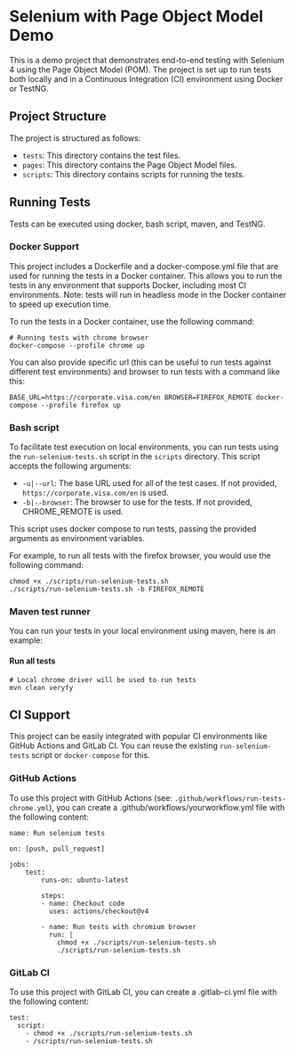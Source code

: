 # Selenium with Page Object Model Demo

This is a demo project that demonstrates end-to-end testing with Selenium 4 using the Page Object Model (POM). The project is set up to run tests both locally and in a Continuous Integration (CI) environment using Docker or TestNG.

## Project Structure

The project is structured as follows:

- `tests`: This directory contains the test files.
- `pages`: This directory contains the Page Object Model files.
- `scripts`: This directory contains scripts for running the tests.

## Running Tests
Tests can be executed using docker, bash script, maven, and TestNG.

### Docker Support
This project includes a Dockerfile and a docker-compose.yml file that are used for running the tests in a Docker container. This allows you to run the tests in any environment that supports Docker, including most CI environments.
Note: tests will run in headless mode in the Docker container to speed up execution time.

To run the tests in a Docker container, use the following command:

```
# Running tests with chrome browser
docker-compose --profile chrome up
```

You can also provide specific url (this can be useful to run tests against different test environments) and browser to run tests with a command like this:

```
BASE_URL=https://corporate.visa.com/en BROWSER=FIREFOX_REMOTE docker-compose --profile firefox up
```

### Bash script

To facilitate test execution on local environments, you can run tests using the `run-selenium-tests.sh` script in the `scripts` directory. This script accepts the following arguments:

- `-u|--url`: The base URL used for all of the test cases. If not provided, `https://corporate.visa.com/en` is used.
- `-b|--browser`: The browser to use for the tests. If not provided, CHROME_REMOTE is used.

This script uses docker compose to run tests, passing the provided arguments as environment variables.

For example, to run all tests with the firefox browser, you would use the following command:

```
chmod +x ./scripts/run-selenium-tests.sh
./scripts/run-selenium-tests.sh -b FIREFOX_REMOTE
```

### Maven test runner
You can run your tests in your local environment using maven, here is an example:

#### Run all tests
```
# Local chrome driver will be used to run tests
mvn clean veryfy
```

## CI Support
This project can be easily integrated with popular CI environments like GitHub Actions and GitLab CI. You can reuse the existing `run-selenium-tests` script or `docker-compose` for this.

### GitHub Actions
To use this project with GitHub Actions (see: `.github/workflows/run-tests-chrome.yml`), you can create a .github/workflows/yourworkflow.yml file with the following content:

```
name: Run selenium tests

on: [push, pull_request]

jobs:
    test:
        runs-on: ubuntu-latest

        steps:
        - name: Checkout code
          uses: actions/checkout@v4
    
        - name: Run tests with chromium browser
          run: |
            chmod +x ./scripts/run-selenium-tests.sh
            ./scripts/run-selenium-tests.sh
   ```

### GitLab CI
To use this project with GitLab CI, you can create a .gitlab-ci.yml file with the following content:


```
test:
  script:
    - chmod +x ./scripts/run-selenium-tests.sh
    - /scripts/run-selenium-tests.sh
```